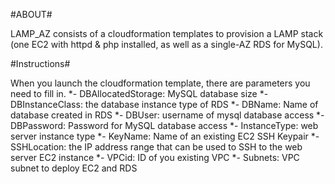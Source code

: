 #ABOUT#

LAMP_AZ consists of a cloudformation templates to provision a LAMP stack (one EC2 with httpd & php installed, as well as a single-AZ RDS for MySQL).

#Instructions#

When you launch the cloudformation template, there are parameters you need to fill in.
*- DBAllocatedStorage: MySQL database size
*- DBInstanceClass: the database instance type of RDS
*- DBName: Name of database created in RDS
*- DBUser: username of mysql database access
*- DBPassword: Password for MySQL database access
*- InstanceType: web server instance type
*- KeyName: Name of an existing EC2 SSH Keypair
*- SSHLocation: the IP address range that can be used to SSH to the web server EC2 instance 
*- VPCid: ID of you existing VPC
*- Subnets: VPC subnet to deploy EC2 and RDS
